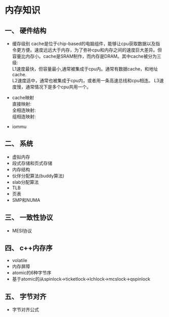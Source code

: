 # 内存知识

## 一、 硬件结构
* 缓存级别
  cache是位于chip-based的电脑组件，能够让cpu获取数据以及指令更方便。速度远远大于内存，为了弥补cpu和内存之间的速度巨大差异。但容量比内存小。cache是SRAM制作，而内存是DRAM。其中cache被分为三级:   
  L1速度最快，但容量最小,通常被集成于cpu内。通常有数据cache，和地址cache.   
  L2速度适中，通常也被集成于cpu内，或者用一条高速总线和cpu相连。
  L3速度慢，通常情况下是多个cpu共用一个。

* cache映射   
   直接映射:   
   全相连映射:   
   组相连映射:
* iommu
## 二、 系统
* 虚拟内存
* 段式存储和页式存储
* 内存结构
* 伙伴分配算法(buddy算法)
* slab分配算法
* TLB
* 页表
* SMP和NUMA
## 三、 一致性协议
* MESI协议
## 四、 c++内存序
* volatile
* 内存屏障
* atomic的6种字节序
* 基于atomic的从spinlock->ticketlock->lchlock->mcslock->qspinlock
## 五、 字节对齐
* 字节对齐公式
